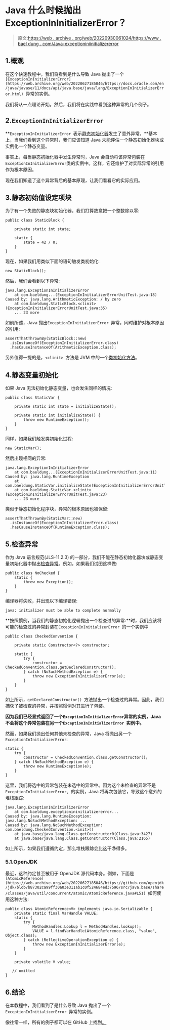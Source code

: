 # Java 什么时候抛出 ExceptionInInitializerError？

> 原文:[https://web . archive . org/web/20220930061024/https://www . bael dung . com/Java-exceptioniniinitializererror](https://web.archive.org/web/20220930061024/https://www.baeldung.com/java-exceptionininitializererror)

## 1.概观

在这个快速教程中，我们将看到是什么导致 Java 抛出了一个`[ExceptionInInitializerError](https://web.archive.org/web/20220627185046/https://docs.oracle.com/en/java/javase/11/docs/api/java.base/java/lang/ExceptionInInitializerError.html) `异常的实例。

我们将从一点理论开始。然后，我们将在实践中看到这种异常的几个例子。

## 2.`ExceptionInInitializerError`

**`ExceptionInInitializerError `表示[静态初始化器](/web/20220627185046/https://www.baeldung.com/java-static)发生了意外异常。**基本上，当我们看到这个异常时，我们应该知道 Java 未能评估一个静态初始化器块或实例化一个静态变量。

事实上，每当静态初始化器中发生异常时，Java 会自动将该异常包装在`ExceptionInInitializerError`类的实例中。这样，它还维护了对实际异常的引用作为根本原因。

现在我们知道了这个异常背后的基本原理，让我们看看它的实际应用。

## 3.静态初始值设定项块

为了有一个失败的静态块初始化器，我们打算故意把一个整数除以零:

```
public class StaticBlock {

    private static int state;

    static {
        state = 42 / 0;
    }
}
```

现在，如果我们用类似下面的语句触发类初始化:

```
new StaticBlock();
```

然后，我们会看到以下异常:

```
java.lang.ExceptionInInitializerError
    at com.baeldung...(ExceptionInInitializerErrorUnitTest.java:18)
Caused by: java.lang.ArithmeticException: / by zero
    at com.baeldung.StaticBlock.<clinit>(ExceptionInInitializerErrorUnitTest.java:35)
    ... 23 more
```

如前所述，Java 抛出`ExceptionInInitializerError `异常，同时维护对根本原因的引用:

```
assertThatThrownBy(StaticBlock::new)
  .isInstanceOf(ExceptionInInitializerError.class)
  .hasCauseInstanceOf(ArithmeticException.class);
```

另外值得一提的是，`<clinit> `方法是 JVM 中的一个[类初始化方法](/web/20220627185046/https://www.baeldung.com/jvm-init-clinit-methods#clinit)。

## 4.静态变量初始化

如果 Java 无法初始化静态变量，也会发生同样的情况:

```
public class StaticVar {

    private static int state = initializeState();

    private static int initializeState() {
        throw new RuntimeException();
    }
}
```

同样，如果我们触发类初始化过程:

```
new StaticVar();
```

然后出现相同的异常:

```
java.lang.ExceptionInInitializerError
    at com.baeldung...(ExceptionInInitializerErrorUnitTest.java:11)
Caused by: java.lang.RuntimeException
    at com.baeldung.StaticVar.initializeState(ExceptionInInitializerErrorUnitTest.java:26)
    at com.baeldung.StaticVar.<clinit>(ExceptionInInitializerErrorUnitTest.java:23)
    ... 23 more
```

类似于静态初始化程序块，异常的根本原因也被保留:

```
assertThatThrownBy(StaticVar::new)
  .isInstanceOf(ExceptionInInitializerError.class)
  .hasCauseInstanceOf(RuntimeException.class);
```

## 5.检查异常

作为 Java 语言规范(JLS-11.2.3) 的一部分，我们不能在静态初始化器块或静态变量初始化器中抛出[检查异常](/web/20220627185046/https://www.baeldung.com/java-exceptions#1checked-exceptions)。例如，如果我们试图这样做:

```
public class NoChecked {
    static {
        throw new Exception();
    }
}
```

编译器将失败，并出现以下编译错误:

```
java: initializer must be able to complete normally
```

**按照惯例，当我们的静态初始化逻辑抛出一个检查过的异常:**时，我们应该将可能的检查过的异常封装在`ExceptionInInitializerError `的一个实例中

```
public class CheckedConvention {

    private static Constructor<?> constructor;

    static {
        try {
            constructor = CheckedConvention.class.getDeclaredConstructor();
        } catch (NoSuchMethodException e) {
            throw new ExceptionInInitializerError(e);
        }
    }
}
```

如上所示，`getDeclaredConstructor() `方法抛出一个检查过的异常。因此，我们捕获了被检查的异常，并按照惯例对其进行了包装。

**因为我们已经显式返回了一个`ExceptionInInitializerError`异常的实例，Java 不会将这个异常包装在另一个`ExceptionInInitializerError `实例中。**

然而，如果我们抛出任何其他未检查的异常，Java 将抛出另一个`ExceptionInInitializerError`:

```
static {
    try {
        constructor = CheckedConvention.class.getConstructor();
    } catch (NoSuchMethodException e) {
        throw new RuntimeException(e);
    }
}
```

这里，我们将选中的异常包装在未选中的异常中。因为这个未检查的异常不是`ExceptionInInitializerError, `的实例，Java 将再次包装它，导致这个意外的堆栈跟踪:

```
java.lang.ExceptionInInitializerError
	at com.baeldung.exceptionininitializererror...
Caused by: java.lang.RuntimeException: java.lang.NoSuchMethodException: ...
Caused by: java.lang.NoSuchMethodException: com.baeldung.CheckedConvention.<init>()
	at java.base/java.lang.Class.getConstructor0(Class.java:3427)
	at java.base/java.lang.Class.getConstructor(Class.java:2165)
```

如上所示，如果我们遵循约定，那么堆栈跟踪会比这干净得多。

### 5.1.OpenJDK

最近，这种约定甚至被用于 OpenJDK 源代码本身。例如，下面是`[AtomicReference](https://web.archive.org/web/20220627185046/https://github.com/openjdk/jdk/blob/b87302ca99ff30a03e311ab1c0f524684ed37596/src/java.base/share/classes/java/util/concurrent/atomic/AtomicReference.java#L51) `如何使用这种方法:

```
public class AtomicReference<V> implements java.io.Serializable {
    private static final VarHandle VALUE;
    static {
        try {
            MethodHandles.Lookup l = MethodHandles.lookup();
            VALUE = l.findVarHandle(AtomicReference.class, "value", Object.class);
        } catch (ReflectiveOperationException e) {
            throw new ExceptionInInitializerError(e);
        }
    }

    private volatile V value;

   // omitted
}
```

## 6.结论

在本教程中，我们看到了是什么导致 Java 抛出了一个`ExceptionInInitializerError `异常的实例。

像往常一样，所有的例子都可以在 GitHub 上找到[。](https://web.archive.org/web/20220627185046/https://github.com/eugenp/tutorials/tree/master/core-java-modules/core-java-exceptions-2)